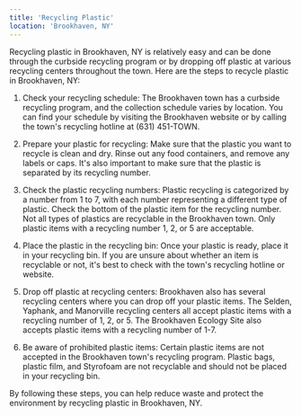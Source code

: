 ```yaml
---
title: 'Recycling Plastic'
location: 'Brookhaven, NY'
---
```


Recycling plastic in Brookhaven, NY is relatively easy and can be done through the curbside recycling program or by dropping off plastic at various recycling centers throughout the town. Here are the steps to recycle plastic in Brookhaven, NY:

1. Check your recycling schedule: The Brookhaven town has a curbside recycling program, and the collection schedule varies by location. You can find your schedule by visiting the Brookhaven website or by calling the town's recycling hotline at (631) 451-TOWN.

2. Prepare your plastic for recycling: Make sure that the plastic you want to recycle is clean and dry. Rinse out any food containers, and remove any labels or caps. It's also important to make sure that the plastic is separated by its recycling number.

3. Check the plastic recycling numbers: Plastic recycling is categorized by a number from 1 to 7, with each number representing a different type of plastic. Check the bottom of the plastic item for the recycling number. Not all types of plastics are recyclable in the Brookhaven town. Only plastic items with a recycling number 1, 2, or 5 are acceptable.

4. Place the plastic in the recycling bin: Once your plastic is ready, place it in your recycling bin. If you are unsure about whether an item is recyclable or not, it's best to check with the town's recycling hotline or website.

5. Drop off plastic at recycling centers: Brookhaven also has several recycling centers where you can drop off your plastic items. The Selden, Yaphank, and Manorville recycling centers all accept plastic items with a recycling number of 1, 2, or 5. The Brookhaven Ecology Site also accepts plastic items with a recycling number of 1-7.

6. Be aware of prohibited plastic items: Certain plastic items are not accepted in the Brookhaven town's recycling program. Plastic bags, plastic film, and Styrofoam are not recyclable and should not be placed in your recycling bin.

By following these steps, you can help reduce waste and protect the environment by recycling plastic in Brookhaven, NY.
